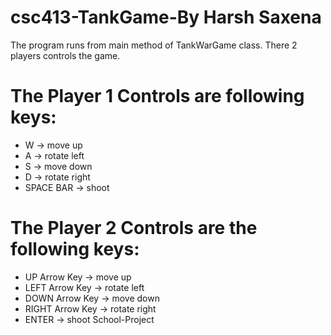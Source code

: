 # csc413-TankGame-By Harsh Saxena

The program runs from main method of TankWarGame class. There 2 players controls the game.

# The Player 1 Controls are following keys:

* W -> move up
* A -> rotate left
* S -> move down
* D -> rotate right
* SPACE BAR -> shoot

# The Player 2 Controls are the following keys:

* UP Arrow Key -> move up
* LEFT Arrow Key -> rotate left
* DOWN Arrow Key -> move down
* RIGHT Arrow Key -> rotate right
* ENTER -> shoot
School-Project
